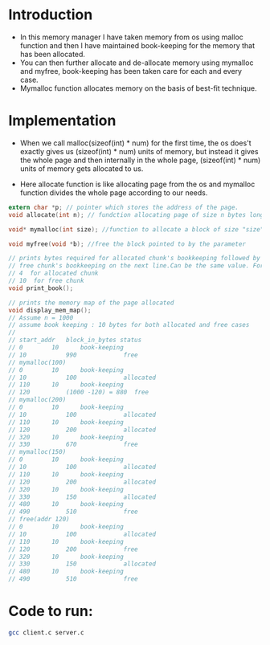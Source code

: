 # Introduction
- In this memory manager I have taken memory from os using malloc function and then I have maintained book-keeping for the memory that has been allocated.
- You can then further allocate and de-allocate memory using mymalloc and myfree, book-keeping has been taken care for each and every case.
- Mymalloc function allocates memory on the basis of best-fit technique.
# Implementation
- When we call malloc(sizeof(int) * num) for the first time, the os does't exactly gives us (sizeof(int) * num) units of memory, but instead it gives the whole page and then internally in the whole page, (sizeof(int) * num) units of memory gets allocated to us.

- Here allocate function is like allocating page from the os and mymalloc function divides the whole page according to our needs.
```c
extern char *p; // pointer which stores the address of the page.
void allocate(int n); // fundction allocating page of size n bytes long and global variable p is the pointer to that memory

void* mymalloc(int size); //function to allocate a block of size "size" from p

void myfree(void *b); //free the block pointed to by the parameter

// prints bytes required for allocated chunk's bookkeeping followed by bytes required for
// free chunk's bookkeeping on the next line.Can be the same value. For example:
// 4  for allocated chunk
// 10  for free chunk
void print_book();

// prints the memory map of the page allocated
void display_mem_map(); 
// Assume n = 1000
// assume book keeping : 10 bytes for both allocated and free cases
// 
// start_addr   block_in_bytes status
// 0		10		book-keeping
// 10           990             free
// mymalloc(100)
// 0		10		book-keeping	
// 10           100             allocated
// 110		10		book-keeping
// 120          (1000 -120) = 880  free
// mymalloc(200)
// 0		10		book-keeping
// 10           100             allocated
// 110		10		book-keeping
// 120          200             allocated
// 320		10		book-keeping
// 330          670             free
// mymalloc(150)
// 0		10		book-keeping
// 10           100             allocated
// 110		10		book-keeping
// 120          200             allocated
// 320		10		book-keeping
// 330          150             allocated
// 480		10		book-keeping
// 490          510             free
// free(addr 120)
// 0		10		book-keeping
// 10           100             allocated
// 110		10		book-keeping
// 120          200             free
// 320		10		book-keeping
// 330          150             allocated
// 480		10		book-keeping
// 490          510             free
```

# Code to run:
```bash
gcc client.c server.c
```
